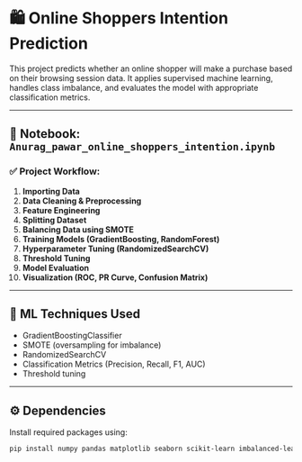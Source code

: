 # 🛍️ Online Shoppers Intention Prediction

This project predicts whether an online shopper will make a purchase based on their browsing session data. It applies supervised machine learning, handles class imbalance, and evaluates the model with appropriate classification metrics.

---

## 📘 Notebook: `Anurag_pawar_online_shoppers_intention.ipynb`

### ✅ Project Workflow:

1. **Importing Data**
2. **Data Cleaning & Preprocessing**
3. **Feature Engineering**
4. **Splitting Dataset**
5. **Balancing Data using SMOTE**
6. **Training Models (GradientBoosting, RandomForest)**
7. **Hyperparameter Tuning (RandomizedSearchCV)**
8. **Threshold Tuning**
9. **Model Evaluation**
10. **Visualization (ROC, PR Curve, Confusion Matrix)**

---

## 🧠 ML Techniques Used

- GradientBoostingClassifier
- SMOTE (oversampling for imbalance)
- RandomizedSearchCV
- Classification Metrics (Precision, Recall, F1, AUC)
- Threshold tuning

---

## ⚙️ Dependencies

Install required packages using:

```bash
pip install numpy pandas matplotlib seaborn scikit-learn imbalanced-learn

